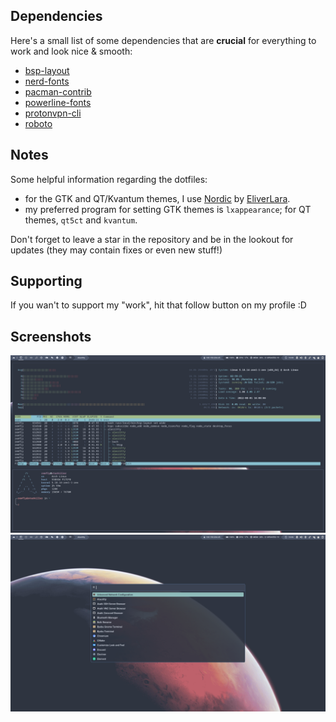 ## Dependencies

Here's a small list of some dependencies that are **crucial** for everything to work and look nice & smooth:

- [bsp-layout](https://github.com/phenax/bsp-layout)
- [nerd-fonts](https://github.com/ryanoasis/nerd-fonts)
- [pacman-contrib](https://gitlab.archlinux.org/pacman/pacman-contrib)
- [powerline-fonts](https://github.com/powerline/fonts)
- [protonvpn-cli](https://github.com/ProtonVPN/linux-cli)
- [roboto](https://fonts.google.com/specimen/Roboto)


## Notes

Some helpful information regarding the dotfiles:

- for the GTK and QT/Kvantum themes, I use [Nordic](https://github.com/EliverLara/Nordic) by [EliverLara](https://github.com/EliverLara).
- my preferred program for setting GTK themes is `lxappearance`; for QT themes, `qt5ct` and `kvantum`.

Don't forget to leave a star in the repository and be in the lookout for updates (they may contain fixes or even new stuff!)


## Supporting

If you wan't to support my "work", hit that follow button on my profile :D


## Screenshots

![](https://raw.githubusercontent.com/remfly/dotfiles/master/.screenshots/01.png)
![](https://raw.githubusercontent.com/remfly/dotfiles/master/.screenshots/02.png)
